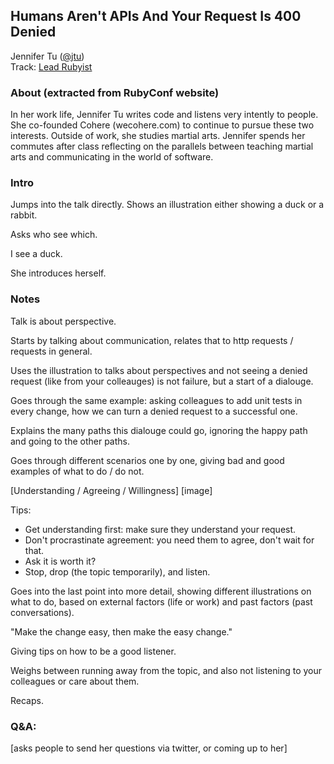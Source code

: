 ## Humans Aren't APIs And Your Request Is 400 Denied

Jennifer Tu ([@jtu](https://twitter.com/jtu))<br />Track: [Lead Rubyist](https://rubyconf.org/program#track-lead-rubyist)

### About (extracted from RubyConf website)

In her work life, Jennifer Tu writes code and listens very intently to people. She co-founded Cohere (wecohere.com) to continue to pursue these two interests. Outside of work, she studies martial arts. Jennifer spends her commutes after class reflecting on the parallels between teaching martial arts and communicating in the world of software.

### Intro

Jumps into the talk directly. Shows an illustration either showing a duck or a rabbit.

Asks who see which.

I see a duck.

She introduces herself.

### Notes

Talk is about perspective.

Starts by talking about communication, relates that to http requests / requests in general.

Uses the illustration to talks about perspectives and not seeing a denied request (like from your colleauges) is not failure, but a start of a dialouge.

Goes through the same example: asking colleagues to add unit tests in every change, how we can turn a denied request to a successful one.

Explains the many paths this dialouge could go, ignoring the happy path and going to the other paths.

Goes through different scenarios one by one, giving bad and good examples of what to do / do not.

[Understanding / Agreeing / Willingness]
[image]

Tips:

- Get understanding first: make sure they understand your request.
- Don't procrastinate agreement: you need them to agree, don't wait for that.
- Ask it is worth it?
- Stop, drop (the topic temporarily), and listen.

Goes into the last point into more detail, showing different illustrations on what to do, based on external factors (life or work) and past factors (past conversations).

"Make the change easy, then make the easy change."

Giving tips on how to be a good listener.

Weighs between running away from the topic, and also not listening to your colleagues or care about them.

Recaps.

### Q&A:

[asks people to send her questions via twitter, or coming up to her]
